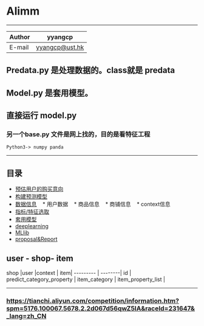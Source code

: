 # Alimm
****
	
|Author|yyangcp|
|---|---
|E-mail|yyangcp@ust.hk


## Predata.py 是处理数据的。class就是 predata
## Model.py 是套用模型。
## 直接运行 model.py
### 另一个base.py 文件是网上找的，目的是看特征工程
```
Python3-> numpy panda
```
****
## 目录
* [预估用户的购买意向](#)
* [构建预测模型](#)
* [数据信息](#文本)
    * 用户数据
    * 商品信息
    * 商铺信息
    * context信息
* [指标/特征选取](#块引用)
* [套用模型](#代码高亮)
* [deeplearning](#表格) 
* [MLlib](#表情)
* [proposal&Report](#diff语法)

user - shop- item
--------

shop  |user  |context  | item|
--------- | --------|
id  | predict_category_property |
item_category  | item_property_list |

------
### https://tianchi.aliyun.com/competition/information.htm?spm=5176.100067.5678.2.2d067d56qwZ5IA&raceId=231647&_lang=zh_CN 
